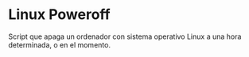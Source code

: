 # Linux Poweroff
Script que apaga un ordenador con sistema operativo Linux a una hora determinada, o en el momento.